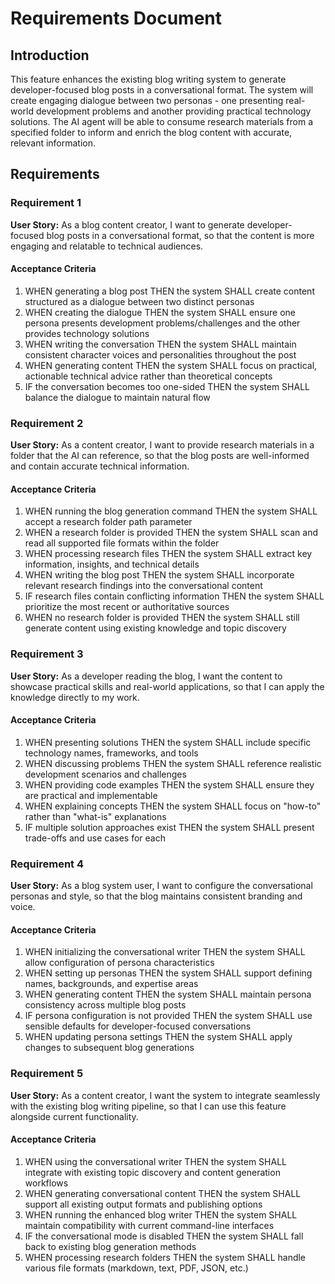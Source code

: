 # Requirements Document

## Introduction

This feature enhances the existing blog writing system to generate developer-focused blog posts in a conversational format. The system will create engaging dialogue between two personas - one presenting real-world development problems and another providing practical technology solutions. The AI agent will be able to consume research materials from a specified folder to inform and enrich the blog content with accurate, relevant information.

## Requirements

### Requirement 1

**User Story:** As a blog content creator, I want to generate developer-focused blog posts in a conversational format, so that the content is more engaging and relatable to technical audiences.

#### Acceptance Criteria

1. WHEN generating a blog post THEN the system SHALL create content structured as a dialogue between two distinct personas
2. WHEN creating the dialogue THEN the system SHALL ensure one persona presents development problems/challenges and the other provides technology solutions
3. WHEN writing the conversation THEN the system SHALL maintain consistent character voices and personalities throughout the post
4. WHEN generating content THEN the system SHALL focus on practical, actionable technical advice rather than theoretical concepts
5. IF the conversation becomes too one-sided THEN the system SHALL balance the dialogue to maintain natural flow

### Requirement 2

**User Story:** As a content creator, I want to provide research materials in a folder that the AI can reference, so that the blog posts are well-informed and contain accurate technical information.

#### Acceptance Criteria

1. WHEN running the blog generation command THEN the system SHALL accept a research folder path parameter
2. WHEN a research folder is provided THEN the system SHALL scan and read all supported file formats within the folder
3. WHEN processing research files THEN the system SHALL extract key information, insights, and technical details
4. WHEN writing the blog post THEN the system SHALL incorporate relevant research findings into the conversational content
5. IF research files contain conflicting information THEN the system SHALL prioritize the most recent or authoritative sources
6. WHEN no research folder is provided THEN the system SHALL still generate content using existing knowledge and topic discovery

### Requirement 3

**User Story:** As a developer reading the blog, I want the content to showcase practical skills and real-world applications, so that I can apply the knowledge directly to my work.

#### Acceptance Criteria

1. WHEN presenting solutions THEN the system SHALL include specific technology names, frameworks, and tools
2. WHEN discussing problems THEN the system SHALL reference realistic development scenarios and challenges
3. WHEN providing code examples THEN the system SHALL ensure they are practical and implementable
4. WHEN explaining concepts THEN the system SHALL focus on "how-to" rather than "what-is" explanations
5. IF multiple solution approaches exist THEN the system SHALL present trade-offs and use cases for each

### Requirement 4

**User Story:** As a blog system user, I want to configure the conversational personas and style, so that the blog maintains consistent branding and voice.

#### Acceptance Criteria

1. WHEN initializing the conversational writer THEN the system SHALL allow configuration of persona characteristics
2. WHEN setting up personas THEN the system SHALL support defining names, backgrounds, and expertise areas
3. WHEN generating content THEN the system SHALL maintain persona consistency across multiple blog posts
4. IF persona configuration is not provided THEN the system SHALL use sensible defaults for developer-focused conversations
5. WHEN updating persona settings THEN the system SHALL apply changes to subsequent blog generations

### Requirement 5

**User Story:** As a content creator, I want the system to integrate seamlessly with the existing blog writing pipeline, so that I can use this feature alongside current functionality.

#### Acceptance Criteria

1. WHEN using the conversational writer THEN the system SHALL integrate with existing topic discovery and content generation workflows
2. WHEN generating conversational content THEN the system SHALL support all existing output formats and publishing options
3. WHEN running the enhanced blog writer THEN the system SHALL maintain compatibility with current command-line interfaces
4. IF the conversational mode is disabled THEN the system SHALL fall back to existing blog generation methods
5. WHEN processing research folders THEN the system SHALL handle various file formats (markdown, text, PDF, JSON, etc.)